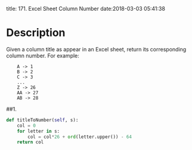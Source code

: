 title: 171. Excel Sheet Column Number
date:2018-03-03 05:41:38

# Description
Given a column title as appear in an Excel sheet, return its corresponding column number.
For example:
```
    A -> 1
    B -> 2
    C -> 3
    ...
    Z -> 26
    AA -> 27
    AB -> 28 
```

##1.
```python
def titleToNumber(self, s):
    col = 0
    for letter in s:
        col = col*26 + ord(letter.upper()) - 64
    return col
```
